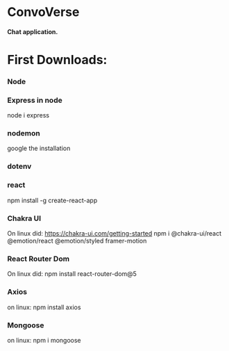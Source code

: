 # ConvoVerse

#### Chat application.

# First Downloads:

### Node

### Express in node
node i express

### nodemon
google the installation

### dotenv

### react
npm install -g create-react-app

### Chakra UI

On linux did:
https://chakra-ui.com/getting-started
npm i @chakra-ui/react @emotion/react @emotion/styled framer-motion

### React Router Dom

On linux did: npm install react-router-dom@5

### Axios

on linux: npm install axios

### Mongoose

on linux: npm i mongoose